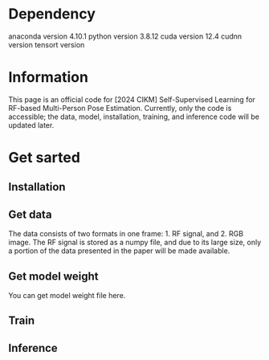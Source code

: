 # Dependency
anaconda version 4.10.1
python version 3.8.12
cuda version 12.4
cudnn version 
tensort version 

# Information
This page is an official code for [2024 CIKM] Self-Supervised Learning for RF-based Multi-Person Pose Estimation.
Currently, only the code is accessible; the data, model, installation, training, and inference code will be updated later.


# Get sarted
## Installation

## Get data
The data consists of two formats in one frame: 1. RF signal, and 2. RGB image. 
The RF signal is stored as a numpy file, and due to its large size, only a portion of the data presented in the paper will be made available.

## Get model weight
You can get model weight file here.

## Train


## Inference

